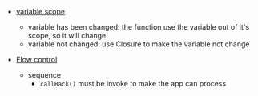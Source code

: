 - [variable scope](./scope.js)
    - variable has been changed: the function use the variable out of it's scope, so it will change
    - variable not changed: use Closure to make the variable not change 
    
- [Flow control](./flowControl.js)
    - sequence
        -  `callBack()` must be invoke to make the app can process